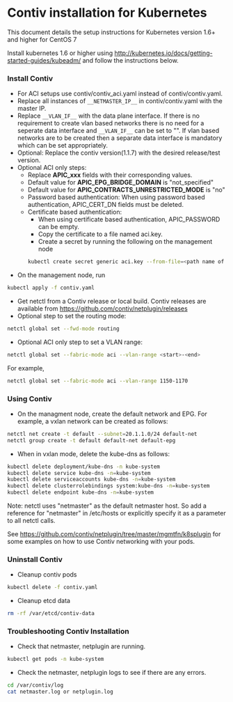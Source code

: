# Contiv installation for Kubernetes

This document details the setup instructions for Kubernetes version 1.6+ and higher for CentOS 7

Install kubernetes 1.6 or higher using http://kubernetes.io/docs/getting-started-guides/kubeadm/ and follow the instructions below.

### Install Contiv
* For ACI setups use contiv/contiv_aci.yaml instead of contiv/contiv.yaml.
* Replace all instances of `__NETMASTER_IP__` in contiv/contiv.yaml with the master IP.
* Replace `__VLAN_IF__` with the data plane interface.
  If there is no requirement to create vlan based networks there is no need for a seperate data interface and `__VLAN_IF__` can be set to "". If vlan based networks are to be created then a separate data interface is mandatory which can be set appropriately.
* Optional: Replace the contiv version(1.1.7) with the desired release/test version.
* Optional ACI only steps:
  - Replace __APIC_xxx__ fields with their corresponding values.
  - Default value for __APIC_EPG_BRIDGE_DOMAIN__  is "not_specified"
  - Default value for __APIC_CONTRACTS_UNRESTRICTED_MODE__ is "no"
  - Password based authentication: When using password based authentication, APIC_CERT_DN fields must be deleted.
  - Certificate based authentication:
    - When using certificate based authentication, APIC_PASSWORD can be empty.
    - Copy the certificate to a file named aci.key.
    - Create a secret by running the following on the management node
    ```sh
    kubectl create secret generic aci.key --from-file=<path name of aci.key file> -n kube-system
    ```
* On the management node, run
```sh
kubectl apply -f contiv.yaml
```
* Get netctl from a Contiv release or local build. Contiv releases are available from https://github.com/contiv/netplugin/releases
* Optional step to set the routing mode:
```sh
netctl global set --fwd-mode routing
```
* Optional ACI only step to set a VLAN range:
```sh
netctl global set --fabric-mode aci --vlan-range <start>-<end>
```
For example,
```sh
netctl global set --fabric-mode aci --vlan-range 1150-1170
```

### Using Contiv

* On the managment node, create the default network and EPG. For example, a vxlan network can be created as follows:
```sh
netctl net create -t default --subnet=20.1.1.0/24 default-net
netctl group create -t default default-net default-epg
```

* When in vxlan mode, delete the kube-dns as follows:
```sh
kubectl delete deployment/kube-dns -n kube-system
kubectl delete service kube-dns -n=kube-system
kubectl delete serviceaccounts kube-dns -n=kube-system
kubectl delete clusterrolebindings system:kube-dns -n=kube-system
kubectl delete endpoint kube-dns -n=kube-system
```

Note: netctl uses "netmaster" as the default netmaster host. So add a reference for "netmaster" in /etc/hosts or explicitly specify it as a parameter to all netctl calls.

See https://github.com/contiv/netplugin/tree/master/mgmtfn/k8splugin for some examples on how to use Contiv networking with your pods.

### Uninstall Contiv
* Cleanup contiv pods
```sh
kubectl delete -f contiv.yaml
```
* Cleanup etcd data
```sh
rm -rf /var/etcd/contiv-data
```

### Troubleshooting Contiv Installation

* Check that netmaster, netplugin are running.
```sh
kubectl get pods -n kube-system
```
* Check the netmaster, netplugin logs to see if there are any errors.
```sh
cd /var/contiv/log
cat netmaster.log or netplugin.log
```
